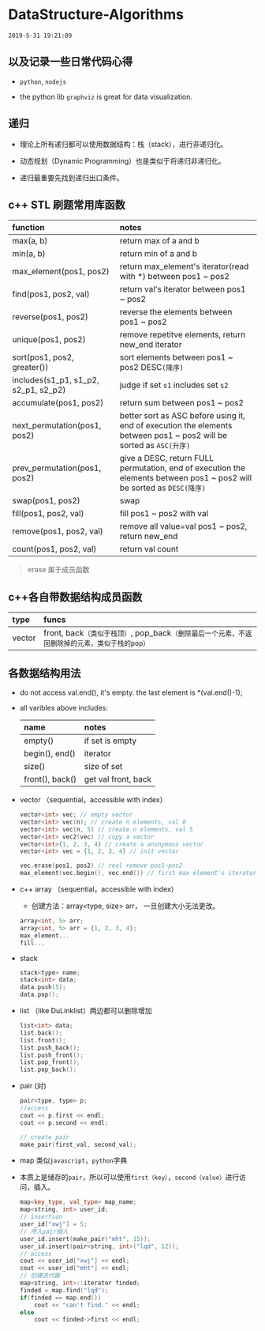 ﻿# DataStructure-Algorithms


    2019-5-31 19:21:09

## 以及记录一些日常代码心得
 -  `python`, `nodejs`

 - the python lib `graphviz` is great for data visualization.

## 递归

- 理论上所有递归都可以使用数据结构：栈（stack），进行非递归化。

- 动态规划（Dynamic Programming）也是类似于将递归非递归化。

- 递归最重要先找到递归出口条件。

## c++ STL 刷题常用库函数
|function|notes|
|:-------|:----|
|max(a, b)|return max of a and b|
|min(a, b)|return min of a and b|
|max_element(pos1, pos2)| return max_element's iterator(read with *) between pos1 ~ pos2|
|find(pos1, pos2, val)| return val's iterator between pos1 ~ pos2|
|reverse(pos1, pos2)| reverse the elements between pos1 ~ pos2|
|unique(pos1, pos2)| remove repetitve elements, return new_end iterator|
|sort(pos1, pos2, greater())|sort elements between pos1 ~ pos2 DESC`(降序)`|
|includes(s1_p1, s1_p2, s2_p1, s2_p2)| judge if set `s1` includes set `s2`|
|accumulate(pos1, pos2)| return sum between pos1 ~ pos2|
|next_permutation(pos1, pos2)| better sort as ASC before using it, end of execution the elements between pos1 ~ pos2 will be sorted as `ASC(升序)`|
|prev_permutation(pos1, pos2)| give a DESC, return FULL permutation, end of execution the elements between pos1 ~ pos2 will be sorted as `DESC(降序)`|
|swap(pos1, pos2)| swap|
|fill(pos1, pos2, val)| fill pos1 ~ pos2 with val|
|remove(pos1, pos2, val)| remove all value=val pos1 ~ pos2, return new_end|
|count(pos1, pos2, val)| return val count|

> erase 属于成员函数

## c++各自带数据结构成员函数
|type|funcs|
|:---|:----|
|vector| front, back`（类似于栈顶）`, pop_back`（删除最后一个元素，不返回删除掉的元素，类似于栈的pop）`


## 各数据结构用法

- do not access val.end(), it's empty. the last element is *(val.end()-1);

- all varibles above includes:

    |name|notes|
    |:---|:----|
    |empty()|if set is empty|
    |begin(), end()| iterator|
    |size()| size of set|
    |front(), back()| get val front, back|



- vector （sequential，accessible with index）

    ```C++
    vector<int> vec; // empty vector
    vector<int> vec(n); // create n elements, val 0
    vector<int> vec(n, 5) // create n elements, val 5
    vector<int> vec2(vec) // copy a vector
    vector<int>{1, 2, 3, 4} // create a anonymous vector
    vector<int> vec = {1, 2, 3, 4} // init vector

    vec.erase(pos1, pos2) // real remove pos1~pos2
    max_element(vec.begin(), vec.end()) // first max element's iterator.
    ```
- c++ array （sequential，accessible with index）

    - 创建方法：array<type, size> arr， 一旦创建大小无法更改。
    
    ```c++    
    array<int, 5> arr;
    array<int, 5> arr = {1, 2, 3, 4};
    max_element...
    fill...
    ```
- stack 

    ```c++
    stack<type> name;
    stack<int> data;
    data.push(5);
    data.pop();
    ```

- list （like DuLinklist）两边都可以删除增加

    ```c++
    list<int> data;
    list.back();
    list.front();
    list.push_back();
    list.push_front();
    list.pop_front();
    list.pop_back();
    ```
- pair (对)

    ``` c++
    pair<type, type> p;
    //access 
    cout << p.first << endl; 
    cout << p.second << endl;

    // create pair
    make_pair(first_val, second_val);
    ```

- map 类似`javascript`，`python`字典

- 本质上是储存的`pair`，所以可以使用`first（key）`，`second（value）`进行访问，插入。

    ```c++
    map<key_type, val_type> map_name;
    map<string, int> user_id;
    // insertion
    user_id["xwj"] = 5;
    // 传入pair插入
    user_id.insert(make_pair("mht", 15));
    user_id.insert(pair<string, int>("lqd", 12));
    // access
    cout << user_id["xwj"] << endl;
    cout << user_id["mht"] << endl;
    // 创建迭代器
    map<string, int>::iterator finded;
    finded = map.find("lqd");
    if(finded == map.end()) 
        cout << "can't find." << endl;
    else 
        cout << finded->first << endl;
    ```